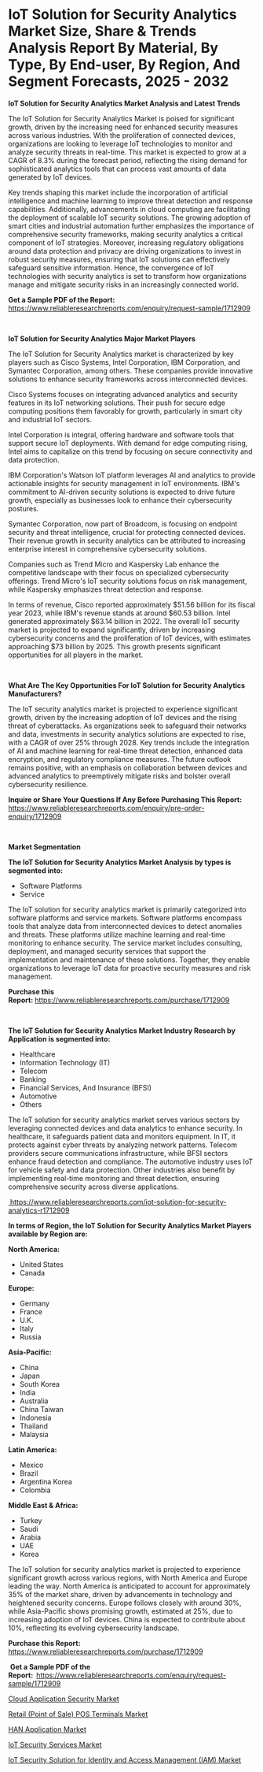 <p><h1>IoT Solution for Security Analytics Market Size, Share & Trends Analysis Report By Material, By Type, By End-user, By Region, And Segment Forecasts, 2025 - 2032</h1></p><p><strong>IoT Solution for Security Analytics Market Analysis and Latest Trends</strong></p>
<p><p>The IoT Solution for Security Analytics Market is poised for significant growth, driven by the increasing need for enhanced security measures across various industries. With the proliferation of connected devices, organizations are looking to leverage IoT technologies to monitor and analyze security threats in real-time. This market is expected to grow at a CAGR of 8.3% during the forecast period, reflecting the rising demand for sophisticated analytics tools that can process vast amounts of data generated by IoT devices.</p><p>Key trends shaping this market include the incorporation of artificial intelligence and machine learning to improve threat detection and response capabilities. Additionally, advancements in cloud computing are facilitating the deployment of scalable IoT security solutions. The growing adoption of smart cities and industrial automation further emphasizes the importance of comprehensive security frameworks, making security analytics a critical component of IoT strategies. Moreover, increasing regulatory obligations around data protection and privacy are driving organizations to invest in robust security measures, ensuring that IoT solutions can effectively safeguard sensitive information. Hence, the convergence of IoT technologies with security analytics is set to transform how organizations manage and mitigate security risks in an increasingly connected world.</p></p>
<p><strong>Get a Sample PDF of the Report:&nbsp;</strong> <a href="https://www.reliableresearchreports.com/enquiry/request-sample/1712909?utm_campaign=10&utm_medium=2&utm_source=Github&utm_content=ia&utm_term=11012025&utm_id=iot-solution-for-security-analytics">https://www.reliableresearchreports.com/enquiry/request-sample/1712909</a></p>
<p>&nbsp;</p>
<p><strong>IoT Solution for Security Analytics Major Market Players</strong></p>
<p><p>The IoT Solution for Security Analytics market is characterized by key players such as Cisco Systems, Intel Corporation, IBM Corporation, and Symantec Corporation, among others. These companies provide innovative solutions to enhance security frameworks across interconnected devices. </p><p>Cisco Systems focuses on integrating advanced analytics and security features in its IoT networking solutions. Their push for secure edge computing positions them favorably for growth, particularly in smart city and industrial IoT sectors.</p><p>Intel Corporation is integral, offering hardware and software tools that support secure IoT deployments. With demand for edge computing rising, Intel aims to capitalize on this trend by focusing on secure connectivity and data protection.</p><p>IBM Corporation's Watson IoT platform leverages AI and analytics to provide actionable insights for security management in IoT environments. IBM's commitment to AI-driven security solutions is expected to drive future growth, especially as businesses look to enhance their cybersecurity postures.</p><p>Symantec Corporation, now part of Broadcom, is focusing on endpoint security and threat intelligence, crucial for protecting connected devices. Their revenue growth in security analytics can be attributed to increasing enterprise interest in comprehensive cybersecurity solutions.</p><p>Companies such as Trend Micro and Kaspersky Lab enhance the competitive landscape with their focus on specialized cybersecurity offerings. Trend Micro's IoT security solutions focus on risk management, while Kaspersky emphasizes threat detection and response.</p><p>In terms of revenue, Cisco reported approximately $51.56 billion for its fiscal year 2023, while IBM's revenue stands at around $60.53 billion. Intel generated approximately $63.14 billion in 2022. The overall IoT security market is projected to expand significantly, driven by increasing cybersecurity concerns and the proliferation of IoT devices, with estimates approaching $73 billion by 2025. This growth presents significant opportunities for all players in the market.</p></p>
<p>&nbsp;</p>
<p><strong>What Are The Key Opportunities For IoT Solution for Security Analytics Manufacturers?</strong></p>
<p><p>The IoT security analytics market is projected to experience significant growth, driven by the increasing adoption of IoT devices and the rising threat of cyberattacks. As organizations seek to safeguard their networks and data, investments in security analytics solutions are expected to rise, with a CAGR of over 25% through 2028. Key trends include the integration of AI and machine learning for real-time threat detection, enhanced data encryption, and regulatory compliance measures. The future outlook remains positive, with an emphasis on collaboration between devices and advanced analytics to preemptively mitigate risks and bolster overall cybersecurity resilience.</p></p>
<p><strong>Inquire or Share Your Questions If Any Before Purchasing This Report:</strong> <a href="https://www.reliableresearchreports.com/enquiry/pre-order-enquiry/1712909?utm_campaign=10&utm_medium=2&utm_source=Github&utm_content=ia&utm_term=11012025&utm_id=iot-solution-for-security-analytics">https://www.reliableresearchreports.com/enquiry/pre-order-enquiry/1712909</a></p>
<p>&nbsp;</p>
<p><strong>Market Segmentation</strong></p>
<p><strong>The IoT Solution for Security Analytics Market Analysis by types is segmented into:</strong></p>
<p><ul><li>Software Platforms</li><li>Service</li></ul></p>
<p><p>The IoT solution for security analytics market is primarily categorized into software platforms and service markets. Software platforms encompass tools that analyze data from interconnected devices to detect anomalies and threats. These platforms utilize machine learning and real-time monitoring to enhance security. The service market includes consulting, deployment, and managed security services that support the implementation and maintenance of these solutions. Together, they enable organizations to leverage IoT data for proactive security measures and risk management.</p></p>
<p><strong>Purchase this Report:&nbsp;</strong><a href="https://www.reliableresearchreports.com/purchase/1712909?utm_campaign=10&utm_medium=2&utm_source=Github&utm_content=ia&utm_term=11012025&utm_id=iot-solution-for-security-analytics">https://www.reliableresearchreports.com/purchase/1712909</a></p>
<p>&nbsp;</p>
<p><strong>The IoT Solution for Security Analytics Market Industry Research by Application is segmented into:</strong></p>
<p><ul><li>Healthcare</li><li>Information Technology (IT)</li><li>Telecom</li><li>Banking</li><li>Financial Services, And Insurance (BFSI)</li><li>Automotive</li><li>Others</li></ul></p>
<p><p>The IoT solution for security analytics market serves various sectors by leveraging connected devices and data analytics to enhance security. In healthcare, it safeguards patient data and monitors equipment. In IT, it protects against cyber threats by analyzing network patterns. Telecom providers secure communications infrastructure, while BFSI sectors enhance fraud detection and compliance. The automotive industry uses IoT for vehicle safety and data protection. Other industries also benefit by implementing real-time monitoring and threat detection, ensuring comprehensive security across diverse applications.</p></p>
<p><a href="https://www.reliableresearchreports.com/iot-solution-for-security-analytics-r1712909?utm_campaign=10&utm_medium=2&utm_source=Github&utm_content=ia&utm_term=11012025&utm_id=iot-solution-for-security-analytics">&nbsp;https://www.reliableresearchreports.com/iot-solution-for-security-analytics-r1712909</a></p>
<p><strong>In terms of Region, the IoT Solution for Security Analytics Market Players available by Region are:</strong></p>
<p>
    <p> <strong> North America: </strong>
        <ul>
            <li>United States</li>
            <li>Canada</li>
        </ul>
        </p> 
    <p> <strong> Europe: </strong>
        <ul>
            <li>Germany</li>
            <li>France</li>
            <li>U.K.</li>
            <li>Italy</li>
            <li>Russia</li>
        </ul>
        </p> 
    <p> <strong> Asia-Pacific: </strong>
        <ul>
            <li>China</li>
            <li>Japan</li>
            <li>South Korea</li>
            <li>India</li>
            <li>Australia</li>
            <li>China Taiwan</li>
            <li>Indonesia</li>
            <li>Thailand</li>
            <li>Malaysia</li>
        </ul>
        </p> 
    <p> <strong> Latin America: </strong>
        <ul>
            <li>Mexico</li>
            <li>Brazil</li>
            <li>Argentina Korea</li>
            <li>Colombia</li>
        </ul>
        </p> 
    <p> <strong> Middle East & Africa: </strong>
        <ul>
            <li>Turkey</li>
            <li>Saudi</li>
            <li>Arabia</li>
            <li>UAE</li>
            <li>Korea</li>
        </ul>
    </p>
    </p>
<p><p>The IoT solution for security analytics market is projected to experience significant growth across various regions, with North America and Europe leading the way. North America is anticipated to account for approximately 35% of the market share, driven by advancements in technology and heightened security concerns. Europe follows closely with around 30%, while Asia-Pacific shows promising growth, estimated at 25%, due to increasing adoption of IoT devices. China is expected to contribute about 10%, reflecting its evolving cybersecurity landscape.</p></p>
<p><strong>Purchase this Report: </strong><a href="https://www.reliableresearchreports.com/purchase/1712909?utm_campaign=10&utm_medium=2&utm_source=Github&utm_content=ia&utm_term=11012025&utm_id=iot-solution-for-security-analytics">https://www.reliableresearchreports.com/purchase/1712909</a></p>
<p>&nbsp;<strong>Get a Sample PDF of the Report:&nbsp;&nbsp;</strong><a href="https://www.reliableresearchreports.com/enquiry/request-sample/1712909?utm_campaign=10&utm_medium=2&utm_source=Github&utm_content=ia&utm_term=11012025&utm_id=iot-solution-for-security-analytics">https://www.reliableresearchreports.com/enquiry/request-sample/1712909</a></p>
<p><strong></strong></p>
<p><p><a href="https://github.com/ulyssacrayne00231/Market-Research-Report-List-1/blob/main/cloud-application-security-market.md?utm_campaign=10&utm_medium=2&utm_source=Github&utm_content=ia&utm_term=11012025&utm_id=iot-solution-for-security-analytics">Cloud Application Security Market</a></p><p><a href="https://github.com/manesros8/Market-Research-Report-List-1/blob/main/retail-point-of-sale-pos-terminals-market.md?utm_campaign=10&utm_medium=2&utm_source=Github&utm_content=ia&utm_term=11012025&utm_id=iot-solution-for-security-analytics">Retail (Point of Sale) POS Terminals Market</a></p><p><a href="https://github.com/WashimHussain441/Market-Research-Report-List-1/blob/main/han-application-market.md?utm_campaign=10&utm_medium=2&utm_source=Github&utm_content=ia&utm_term=11012025&utm_id=iot-solution-for-security-analytics">HAN Application Market</a></p><p><a href="https://github.com/danikabiele541/Market-Research-Report-List-1/blob/main/iot-security-services-market.md?utm_campaign=10&utm_medium=2&utm_source=Github&utm_content=ia&utm_term=11012025&utm_id=iot-solution-for-security-analytics">IoT Security Services Market</a></p><p><a href="https://github.com/SanjidaMahmud54/Market-Research-Report-List-1/blob/main/iot-security-solution-for-identity-and-access-management-iam-market.md?utm_campaign=10&utm_medium=2&utm_source=Github&utm_content=ia&utm_term=11012025&utm_id=iot-solution-for-security-analytics">IoT Security Solution for Identity and Access Management (IAM) Market</a></p></p>